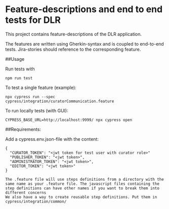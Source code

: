# Feature-descriptions and end to end tests for DLR

This project contains feature-descriptions of the DLR application.

The features are written using Gherkin-syntax and is coupled to end-to-end tests. Jira-stories should reference to the corresponding feature.

##Usage

Run tests with 

    npm run test

To test a single feature (example): 

    npx cypress run --spec cypress/integration/curatorCommunication.feature

To run locally tests (with GUI): 

    CYPRESS_BASE_URL=http://localhost:9999/ npx cypress open


##Requirements:

Add a cypress.env.json-file with the content:
```
{
  "CURATOR_TOKEN": "<jwt token for test user with curator role>"
  "PUBLISHER_TOKEN": "<jwt token>",
  "ADMINISTRATOR_TOKEN": "<jwt token>",
  "EDITOR_TOKEN": "<jwt token>"
}
```

```
The .feature file will use steps definitions from a directory with the same name as your .feature file. The javascript files containing the step definitions can have other names if you want to break them into different concerns
We also have a way to create reusable step definitions. Put them in cypress/integration/common/
```
